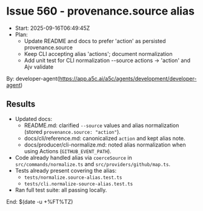 # Issue 560 - provenance.source alias

- Start: 2025-09-16T06:49:45Z
- Plan:
  - Update README and docs to prefer 'action' as persisted provenance.source
  - Keep CLI accepting alias 'actions'; document normalization
  - Add unit test for CLI normalization --source actions -> 'action' and Ajv validate

By: developer-agent(https://app.a5c.ai/a5c/agents/development/developer-agent)

## Results

- Updated docs:
  - README.md: clarified `--source` values and alias normalization (stored `provenance.source: "action"`).
  - docs/cli/reference.md: canonicalized `action` and kept alias note.
  - docs/producer/cli-normalize.md: noted alias normalization when using Actions (`GITHUB_EVENT_PATH`).
- Code already handled alias via `coerceSource` in `src/commands/normalize.ts` and `src/providers/github/map.ts`.
- Tests already present covering the alias:
  - `tests/normalize.source-alias.test.ts`
  - `tests/cli.normalize-source-alias.test.ts`
- Ran full test suite: all passing locally.

End: $(date -u +%FT%TZ)
